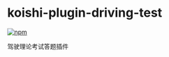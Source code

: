 # koishi-plugin-driving-test

[![npm](https://img.shields.io/npm/v/koishi-plugin-driving-test?style=flat-square)](https://www.npmjs.com/package/koishi-plugin-driving-test)

驾驶理论考试答题插件
